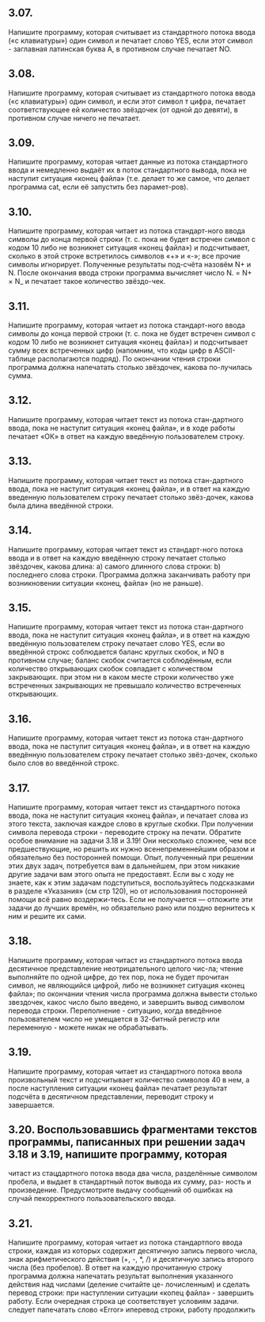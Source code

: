 ## 3.07. 
Напишите программу, которая считывает из стандартного потока ввода («с клавиатуры») один символ и печатает слово YES, если этот символ - заглавная латинская буква А, в противном случае печатает NO.
## 3.08. 
Напишите программу, которая считывает из стандартного потока ввода («с клавиатуры») один символ, и если этот символ т цифра, печатает соответствующее ей количество звёздочек (от одной до девяти), в противном случае ничего не печатает.
## 3.09. 
Напишите программу, которая читает данные из потока стандартного ввода и немедленно выдаёт их в поток стандартного вывода, пока не наступит ситуация «конец файла» (т.е. делает то же самое, что делает программа cat, если её запустить без парамет-ров).
## 3.10. 
Напишите программу, которая читает из потока стандарт-ного ввода символы до конца первой строки (т. с. пока не будет встречен символ с кодом 10 либо не возникнет ситуация «конец файла») и подсчитывает, сколько в этой строке встретилось символов «+» и «-»; все прочие символы игнорирует. Полученные результаты под-счёта назовём N+ и N. После окончания ввода строки программа вычисляет число N. = N+ × N_ и печатает такое количество звёздо-чек.
## 3.11. 
Напишите программу, которая читает из потока стандарт-ного ввода символы до конца первой строки (т. с. пока не будет встречен символ с кодом 10 либо не возникнет ситуация «конец файла») и подсчитывает сумму всех встреченных цифр (напомним, что коды цифр в ASCII-таблице располагаются подряд). По окончании чтения строки программа должна напечатать столько звёздочек, какова по-лучилась сумма.
## 3.12. 
Напишите программу, которая читает текст из потока стан-дартного ввода, пока не наступит ситуация «конец файла», и в ходе работы печатает «ОК» в ответ на каждую введённую пользователем строку.
## 3.13. 
Напишите программу, которая читает текст из потока стан-дартного ввода, пока не наступит ситуация «конец файла», и в ответ на каждую введенную пользователем строку печатает столько звёз-дочек, какова была длина введённой строки.
## 3.14. 
Напишите программу, которая читает текст из стандарт-ного потока ввода и в ответ на каждую введённую строку печатает столько звёздочек, какова длина: 
а) самого длинного слова строки:
b) последнего слова строки.
Программа должна заканчивать работу при возникновении ситуации «конец, файла» (но не раньше).
## 3.15. 
Напишите программу, которая читает текст из потока стан-дартного ввода, пока не наступит ситуация «конец файла», и в ответ на каждую введённую пользователем строку печатает слово YES, если во введённой строкс соблюдается баланс круглых скобок, и NO в противном случае; баланс скобок считается соблюдённым, если количество открывающих скобок совпадает с количеством закрывающих. при этом ни в каком месте строки количество уже встреченных закрывающих не превышало количество встреченных открывающих.
## 3.16. 
Напишите программу, которая читает текст из потока стан-дартного ввода, пока не паступит ситуация «конец файла», и в ответ на каждую введённую пользователем строку печатает столько звёз-дочек, сколько было слов во введённой строкс.
## 3.17. 
Напишите программу, которая читает текст из стандартного потока ввода, пока не наступит ситуация «конец файла», и печатает слова из этого текста, заключая каждое слово в круглые скобки. При получении символа перевода строки - переводите строку на печати.
Обратите особое внимание на задачи 3.18 и 3.19! Они несколько сложнее, чем все предшествующие, но решить их нужно всенепременнейшим образом и обязательно без посторонней помощи. Опыт, полученный при решении этих двух задач, потребуется вам в дальнейшем, при этом никакие другие задачи вам этого опыта не предоставят. Если вы с ходу не знаете, как к этим задачам подступиться, воспользуйтесь подсказками в разделе «Указания» (см стр 120), но от использования посторонней помощи всё равно воздержи-тесь. Если не получается — отложите эти задачи до лучших времён, но обязательно рано или поздно вернитесь к ним и решите их сами.
## 3.18. 
Напишите программу, которая читаст из стандартного потока ввода десятичное представление неотрицательного целого чис-ла; чтение выполняйте по одной цифре, до тех пор, пока не будет прочитан символ, не являющийся цифрой, либо не возникнет ситуация «конец файла»; по окончании чтения числа программа должна вывести столько звездочек, какос число было введено, и завершить вывод символом перевода строки. Переполнение - ситуацию, когда введённое пользователем число не умещается в 32-битный регистр или переменную - можете никак не обрабатывать.
## 3.19. 
Напишите программу, которая читает из стандартного потока ввола произвольный текст и подсчитывает количество символов
40 в нем, а после наступления ситуации «конец файла» печатает результат подсчёта в десятичном представлении, переводит строку и завершается.
## 3.20. Воспользовавшись фрагментами текстов программы, паписанных при решении задач 3.18 и 3.19, напишите программу, которая
читаст из стацдартного потока ввода два числа, разделённые символом пробела, и выдает в стандартный поток вывода их сумму, раз-
ность и произведение. Предусмотрите выдачу сообщений об ошибках на случай пекорректного пользовательского ввода.
## 3.21. 
Напишите программу, которая читает из потока стандартпого ввода строки, каждая из которых содержит десятичную запись
первого числа, знак арифметического действия (+, -, *, /) и десятичную запись второго числа (без пробелов). В ответ на каждую
прочитанную строку программа должна напечатать результат выполнения указанного действия над числами (деление считайте це-
лочисленным) и сделать перевод строки: при наступлении ситуации
«копец файла» - завершить работу. Если очередная строка це соответствует условиям задачи. следует папечатать слово «Error» иперевод строки, работу продолжить
